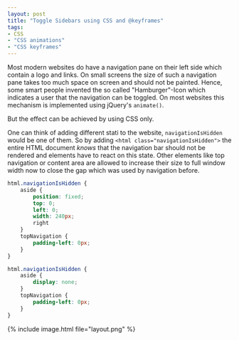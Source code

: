 ```yaml
---
layout: post
title: "Toggle Sidebars using CSS and @keyframes"
tags:
- CSS
- "CSS animations"
- "CSS keyframes"
---
```

Most modern websites do have a navigation pane on their left side which contain a logo and links.
On small screens the size of such a navigation pane takes too much space on screen and should not be painted.
Hence, some smart people invented the so called "Hamburger"-Icon which indicates a user that the navigation can be toggled. 
On most websites this mechanism is implemented using jQuery's ``animate()``.

<!-- more -->

But the effect can be achieved by using CSS only.

One can think of adding different stati to the website, `navigationIsHidden` would be one of them.
So by adding `<html class="navigationIsHidden">` the entire HTML document _knows_ that the navigation bar should not be rendered and elements have to react on this state.
Other elements like top navigation or content area are allowed to increase their size to full window width now to close the gap which was used by navigation before.

~~~scss
html.navigationIsHidden {
    aside {
        position: fixed;
        top: 0;
        left: 0;
        width: 240px;
        right
    }
    topNavigation {
        padding-left: 0px;
    }
}

html.navigationIsHidden {
    aside {
        display: none;
    }
    topNavigation {
        padding-left: 0px;
    }
}
~~~
{% include image.html file="layout.png" %}

[1]: http://hanselminutes.com/445/all-about-css-animations-with-val-head "Hanselminutes"

